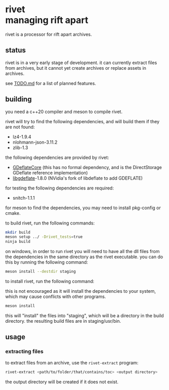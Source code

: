 # rivet <br/> managing rift apart

rivet is a processor for rift apart archives.

## status

rivet is in a very early stage of development. 
it can currently extract files from archives, but it cannot yet create archives or replace assets in archives.

see [TODO.md](TODO.md) for a list of planned features.

## building

you need a c++20 compiler and meson to compile rivet.

rivet will try to find the following dependencies, and will build them if they are not found:

- lz4-1.9.4
- nlohmann-json-3.11.2
- zlib-1.3

the following dependencies are provided by rivet:

- [GDeflateCore](https://github.com/microsoft/DirectStorage/tree/main/GDeflate/GDeflate) 
    (this has no formal dependency, and is the DirectStorage GDeflate reference implementation)
- [libgdeflate](https://github.com/NVIDIA/libdeflate/)-1.8.0
  (NVidia's fork of libdeflate to add GDEFLATE)

for testing the following dependencies are required:

- snitch-1.1.1

for meson to find the dependencies, you may need to install pkg-config or cmake.

to build rivet, run the following commands:

```bash
mkdir build
meson setup ../ -Drivet_tests=true 
ninja build
```

on windows, in order to run rivet you will need to have all the dll files from the dependencies in the same 
directory as the rivet executable. you can do this by running the following command:

```bash
meson install --destdir staging
```

to install rivet, run the following command:

this is not encouraged as it will install the dependencies to your system, which may cause conflicts with other programs.

```bash
meson install
```

this will "install" the files into "staging", which will be a directory in the build directory.
the resulting build files are in staging/usr/bin.

## usage

### extracting files

to extract files from an archive, use the `rivet-extract` program:

```bash
rivet-extract <path/to/folder/that/contains/toc> <output directory>
```

the output directory will be created if it does not exist.
